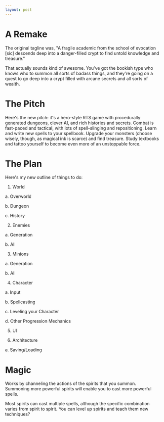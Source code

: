 ```yaml
---
layout: post
---
```


# A Remake

The original tagline was, "A fragile academic from the school of evocation [sic] descends
deep into a danger-filled crypt to find untold knowledge and treasure."

That actually sounds kind of awesome. You've got the bookish type who knows who to summon
all sorts of badass things, and they're going on a quest to go deep into a crypt filled
with arcane secrets and all sorts of wealth.

# The Pitch

Here's the new pitch: it's a hero-style RTS game with procedurally generated dungeons,
clever AI, and rich histories and secrets. Combat is fast-paced and tactical, with lots
of spell-slinging and repositioning. Learn and write new spells to your spellbook.
Upgrade your monsters (choose wisely, though, as magical ink is scarce) and find
treasure. Study textbooks and tattoo yourself to become even more of an unstoppable
force.


# The Plan

Here's my new outline of things to do:

1. World

  a. Overworld

  b. Dungeon

  c. History

2. Enemies

  a. Generation

  b. AI

3. Minions

  a. Generation

  b. AI

4. Character

  a. Input

  b. Spellcasting

  c. Leveling your Character

  d. Other Progression Mechanics

5. UI

6. Architecture

  a. Saving/Loading


# Magic

Works by channeling the actions of the spirits that you summon. Summoning more powerful
spirits will enable you to cast more powerful spells.

Most spirits can cast multiple spells, although the specific combination varies from
spirit to spirit. You can level up spirits and teach them new techniques?
